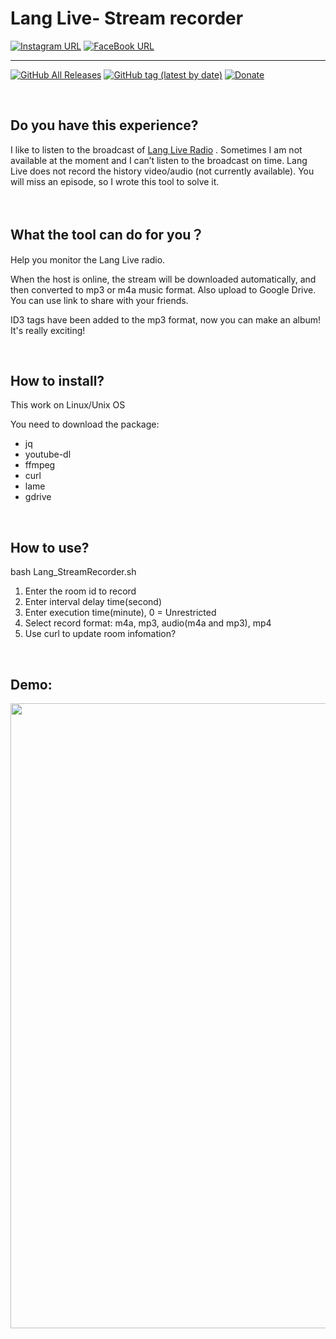 # Lang Live- Stream recorder


[![Instagram URL](https://img.shields.io/twitter/url/https/www.instagram.com/yepwie?label=Follow&logo=instagram&style=social)](https://www.instagram.com/yepwie/) [![FaceBook URL](https://img.shields.io/twitter/url/https/www.facebook.com/william.yep?label=Like&logo=facebook&style=social)](https://www.facebook.com/william.yep)

------

[![GitHub All Releases](https://img.shields.io/github/downloads/wieTW/LangLive-Stream-recording/total?color=green)](https://github.com/wieTW/LangLive-Stream-recording/releases) 
[![GitHub tag (latest by date)](https://img.shields.io/github/v/tag/wieTW/LangLive-Stream-recording?color=yellow&label=Latest%20Release)](https://github.com/wieTW/LangLive-Stream-recording/releases) 
[![Donate](https://img.shields.io/badge/Donate-PayPal-blue.svg)](https://paypal.me/wieTW)

<br/>

## Do you have this experience?
I like to listen to the broadcast of [Lang Live Radio](http://lang.live) . 
Sometimes I am not available at the moment and I can’t listen to the broadcast on time. 
Lang Live does not record the history video/audio (not currently available). 
You will miss an episode, so I wrote this tool to solve it.

<br/>


## What the tool can do for you？
Help you monitor the Lang Live radio.

When the host is online, the stream will be downloaded automatically, and then converted to mp3 or m4a music format.
Also upload to Google Drive. You can use link to share with your friends.

ID3 tags have been added to the mp3 format, now you can make an album! It's really exciting!

<br/>

## How to install?
This work on Linux/Unix OS

You need to download the package:
* jq
* youtube-dl
* ffmpeg
* curl
* lame
* gdrive

<br/>

## How to use?
bash Lang_StreamRecorder.sh
1. Enter the room id to record 
2. Enter interval delay time(second)
3. Enter execution time(minute), 0 = Unrestricted
4. Select record format: m4a, mp3, audio(m4a and mp3), mp4
5. Use curl to update room infomation?

<br/>

## Demo:
<img src="https://github.com/wieTW/LangLive-Stream-recorder/blob/master/Demo/ConsoleDemo.png?raw=true" class="center" width="1000"/>

<br/>
